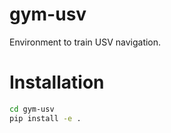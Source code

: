 # gym-usv
Environment to train USV navigation.

# Installation
```bash
cd gym-usv
pip install -e .
```
